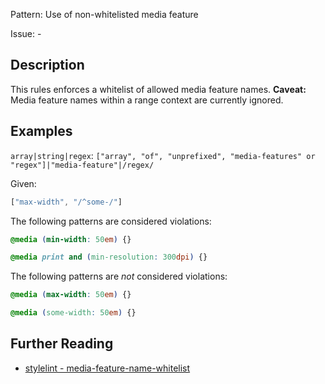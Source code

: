 Pattern: Use of non-whitelisted media feature

Issue: -

## Description

This rules enforces a whitelist of allowed media feature names. **Caveat:** Media feature names within a range context are currently ignored.

## Examples

`array|string|regex`: `["array", "of", "unprefixed", "media-features" or "regex"]|"media-feature"|/regex/`

Given:

```js
["max-width", "/^some-/"]
```

The following patterns are considered violations:

```css
@media (min-width: 50em) {}
```

```css
@media print and (min-resolution: 300dpi) {}
```

The following patterns are *not* considered violations:

```css
@media (max-width: 50em) {}
```

```css
@media (some-width: 50em) {}
```

## Further Reading

* [stylelint - media-feature-name-whitelist](https://stylelint.io/user-guide/rules/media-feature-name-whitelist)